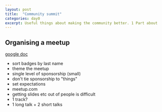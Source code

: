 ```yaml
---
layout: post
title:  "Community summit"
categories: day0
excerpt: Useful things about making the community better. 1 Part about meetups.
---
```


## Organising a meetup

[google doc][future events]

- sort badges by last name
- theme the meetup
- single level of sponsorship (small)
- don't tie sponsorship to "things"
- set expectations
- meetup.com
- getting slides etc out of people is difficult
- 1 track?
- 1 long talk + 2 short talks

[future events]: http://bit.ly/prague13futureevents
